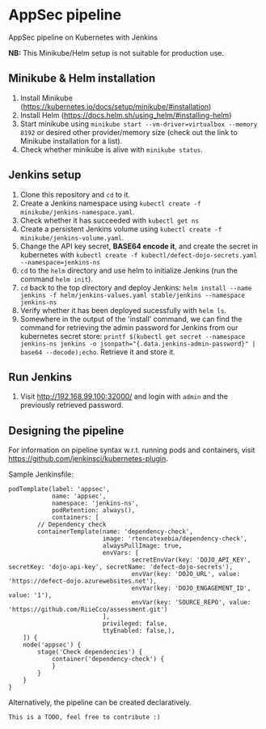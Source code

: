 # AppSec pipeline
AppSec pipeline on Kubernetes with Jenkins

**NB:** This Minikube/Helm setup is not suitable for production use.

## Minikube & Helm installation
1. Install Minikube (https://kubernetes.io/docs/setup/minikube/#installation)
1. Install Helm (https://docs.helm.sh/using_helm/#installing-helm)
1. Start minikube using `minikube start --vm-driver=virtualbox --memory 8192` or desired other provider/memory size (check out the link to Minikube installation for a list).
1. Check whether minikube is alive with `minikube status`.

## Jenkins setup
1. Clone this repository and `cd` to it.
1. Create a Jenkins namespace using `kubectl create -f minikube/jenkins-namespace.yaml`. 
  1. Check whether it has succeeded with `kubectl get ns`
1. Create a persistent Jenkins volume using `kubectl create -f minikube/jenkins-volume.yaml`.
1. Change the API key secret, **BASE64 encode it**, and create the secret in kubernetes with `kubectl create -f kubectl/defect-dojo-secrets.yaml --namespace=jenkins-ns`
1. `cd` to the `helm`  directory and use helm to initialize Jenkins (run the command `helm init`).
1. `cd` back to the top directory and deploy Jenkins: `helm install --name jenkins -f helm/jenkins-values.yaml stable/jenkins --namespace jenkins-ns`
  1. Verify whether it has been deployed sucessfully with `helm ls`.
1. Somewhere in the output of the 'install' command, we can find the command for retrieving the admin password for Jenkins from our kubernetes secret store: `printf $(kubectl get secret --namespace jenkins-ns jenkins -o jsonpath="{.data.jenkins-admin-password}" | base64 --decode);echo`. Retrieve it and store it.

## Run Jenkins
1. Visit http://192.168.99.100:32000/ and login with `admin`  and the previously retrieved password.

## Designing the pipeline
For information on pipeline syntax w.r.t. running pods and containers, visit https://github.com/jenkinsci/kubernetes-plugin.

Sample Jenkinsfile:
```
podTemplate(label: 'appsec', 
            name: 'appsec', 
            namespace: 'jenkins-ns', 
            podRetention: always(),
            containers: [
        // Dependency check
        containerTemplate(name: 'dependency-check', 
                          image: 'rtencatexebia/dependency-check', 
                          alwaysPullImage: true, 
                          envVars: [
                                  secretEnvVar(key: 'DOJO_API_KEY', secretKey: 'dojo-api-key', secretName: 'defect-dojo-secrets'),
                                  envVar(key: 'DOJO_URL', value: 'https://defect-dojo.azurewebsites.net'),
                                  envVar(key: 'DOJO_ENGAGEMENT_ID', value: '1'),
                                  envVar(key: 'SOURCE_REPO', value: 'https://github.com/RiieCco/assessment.git')
                          ],
                          privileged: false, 
                          ttyEnabled: false,),
    ]) {
    node('appsec') {
        stage('Check dependencies') {
            container('dependency-check') {
            }
        }
    }
}
```

Alternatively, the pipeline can be created declaratively.
```
This is a TODO, feel free to contribute :)
```
